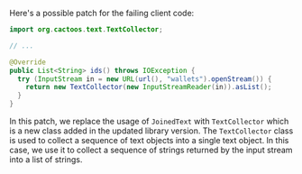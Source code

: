 Here's a possible patch for the failing client code:

```java
import org.cactoos.text.TextCollector;

// ...

@Override
public List<String> ids() throws IOException {
  try (InputStream in = new URL(url(), "wallets").openStream()) {
    return new TextCollector(new InputStreamReader(in)).asList();
  }
}
```

In this patch, we replace the usage of `JoinedText` with `TextCollector` which is a new class added in the updated library version. The `TextCollector` class is used to collect a sequence of text objects into a single text object. In this case, we use it to collect a sequence of strings returned by the input stream into a list of strings.